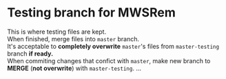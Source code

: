 # Testing branch for MWSRem
This is where testing files are kept.\
When finished, merge files into `master` branch. \
It's acceptable to **completely overwrite** `master`'s files from `master-testing` branch **if ready.**\
When commiting changes that confict with `master`, make new branch to **MERGE** (**not overwrite**) with `master-testing`.
...
